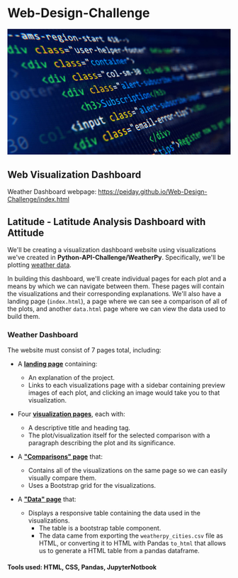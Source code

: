 # Web-Design-Challenge 

![HTML_scaled.jpeg](https://github.com/PeiDay/Web-Design-Challenge/blob/main/Resources/assets/HTML_scaled.jpeg)

## Web Visualization Dashboard

Weather Dashboard webpage: https://peiday.github.io/Web-Design-Challenge/index.html

## Latitude - Latitude Analysis Dashboard with Attitude

We'll be creating a visualization dashboard website using visualizations we've created in **Python-API-Challenge/WeatherPy**.  Specifically, we'll be plotting [weather data](Resources/weatherpy_cities.csv).

In building this dashboard, we'll create individual pages for each plot and a means by which we can navigate between them. These pages will contain the visualizations and their corresponding explanations. We'll also have a landing page (`index.html`), a page where we can see a comparison of all of the plots, and another `data.html` page where we can view the data used to build them.

### Weather Dashboard

The website must consist of 7 pages total, including:

* A **[landing page](#Visualizations/pages/landing_lg)** containing:
  * An explanation of the project.
  * Links to each visualizations page with a sidebar containing preview images of each plot, and clicking an image would take you to that visualization.

* Four **[visualization pages](#Visualizations/pages)**, each with:
  * A descriptive title and heading tag.
  * The plot/visualization itself for the selected comparison with a paragraph describing the plot and its significance.

* A **["Comparisons" page](#Visualizations/pages/comparison_lg)** that:
  * Contains all of the visualizations on the same page so we can easily visually compare them.
  * Uses a Bootstrap grid for the visualizations.

* A **["Data" page](#Visualizations/pages/data_lg)** that:
  * Displays a responsive table containing the data used in the visualizations.
    * The table is a bootstrap table component.
    * The data came from exporting the `weatherpy_cities.csv` file as HTML, or converting it to HTML with Pandas `to_html` that allows us to generate a HTML table from a pandas dataframe. 

#### Tools used: HTML, CSS, Pandas, JupyterNotbook